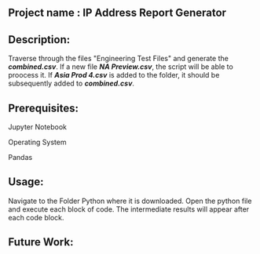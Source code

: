 ## Project name :        IP Address Report Generator







## Description:
Traverse through the files "Engineering Test Files" and generate the ***combined.csv***. If a new file ***NA Preview.csv***, the script will be able to proocess it.
If ***Asia Prod 4.csv*** is added to the folder, it should be subsequently added to  ***combined.csv***.



## Prerequisites:
Jupyter Notebook

Operating System

Pandas




## Usage:
Navigate to the Folder Python where it is downloaded. Open the python file and execute each block of code. The intermediate results will appear after each code block.



## Future Work:
